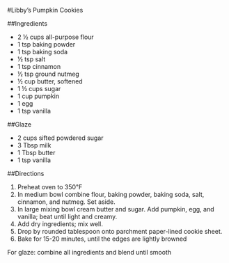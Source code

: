 #Libby’s Pumpkin Cookies

##Ingredients
- 2 ½ cups all-purpose flour
- 1 tsp baking powder
- 1 tsp baking soda
- ½ tsp salt
- 1 tsp cinnamon
- ½ tsp ground nutmeg
- ½ cup butter, softened
- 1 ½ cups sugar
- 1 cup pumpkin
- 1 egg
- 1 tsp vanilla

##Glaze
- 2 cups sifted powdered sugar
- 3 Tbsp milk
- 1 Tbsp butter
- 1 tsp vanilla

##Directions

1. Preheat oven to 350℉
2. In medium bowl combine flour, baking powder, baking soda, salt, cinnamon, and nutmeg. Set aside.
3. In large mixing bowl cream butter and sugar. Add pumpkin, egg, and vanilla; beat until light and creamy.
4. Add dry ingredients; mix well.
5. Drop by rounded tablespoon onto parchment paper-lined cookie sheet.
6. Bake for 15-20 minutes, until the edges are lightly browned

For glaze: combine all ingredients and blend until smooth
